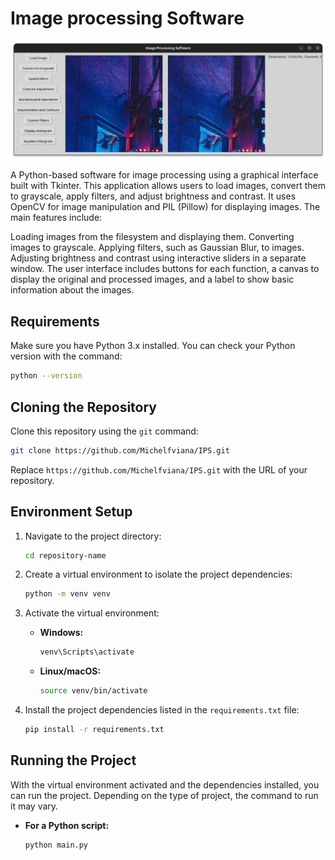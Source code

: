 # Image processing Software

![Project Image](src/Screenshot%20from%202024-09-20%2015-26-27.png)

A Python-based software for image processing using a graphical interface built with Tkinter. This application allows users to load images, convert them to grayscale, apply filters, and adjust brightness and contrast. It uses OpenCV for image manipulation and PIL (Pillow) for displaying images. The main features include:

Loading images from the filesystem and displaying them.
Converting images to grayscale.
Applying filters, such as Gaussian Blur, to images.
Adjusting brightness and contrast using interactive sliders in a separate window.
The user interface includes buttons for each function, a canvas to display the original and processed images, and a label to show basic information about the images.

## Requirements

Make sure you have Python 3.x installed. You can check your Python version with the command:

```bash
python --version
```

## Cloning the Repository

Clone this repository using the `git` command:

```bash
git clone https://github.com/Michelfviana/IPS.git
```

Replace `https://github.com/Michelfviana/IPS.git` with the URL of your repository.

## Environment Setup

1. Navigate to the project directory:

   ```bash
   cd repository-name
   ```

2. Create a virtual environment to isolate the project dependencies:

   ```bash
   python -m venv venv
   ```

3. Activate the virtual environment:

   - **Windows:**

     ```bash
     venv\Scripts\activate
     ```

   - **Linux/macOS:**

     ```bash
     source venv/bin/activate
     ```

4. Install the project dependencies listed in the `requirements.txt` file:

   ```bash
   pip install -r requirements.txt
   ```

## Running the Project

With the virtual environment activated and the dependencies installed, you can run the project. Depending on the type of project, the command to run it may vary.

- **For a Python script:**

  ```bash
  python main.py
  ```
